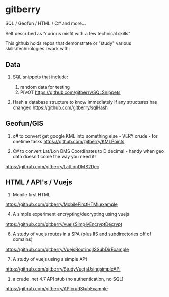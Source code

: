 # gitberry 

SQL / Geofun / HTML / C# and more...

Self described as "curious misfit with a few technical skills"

This github holds repos that demonstrate or "study" various skills/technologies I work with:

## Data ##

1. SQL snippets that include:
   1. random data for testing
   1. PIVOT
  https://github.com/gitberry/SQLSnippets 

1. Hash a database structure to know immediately if any structures has changed
   https://github.com/gitberry/sqlHash

## Geofun/GIS ##

1. c# to convert get google KML into something else - VERY crude - for onetime tasks
https://github.com/gitberry/KMLPoints

3. C# to convert Lat/Lon DMS Coordinates to D decimal - handy when geo data doesn't come the way you need it!

https://github.com/gitberry/LatLonDMS2Dec

## HTML / API's / Vuejs ##

1. Mobile first HTML

https://github.com/gitberry/MobileFirstHTMLexample

4. A simple experiment encrypting/decrypting using vuejs

https://github.com/gitberry/vuejsSimplyEncryptDecrypt

6. A study of vuejs routes in a SPA (plus IIS and subdirectories off of domains)

https://github.com/gitberry/VuejsRoutingIISSubDirExample

7. A study of vuejs using a simple API

https://github.com/gitberry/StudyVuejsUsingsimpleAPI

1. a crude .net 4.7 API stub (no authentication, no SQL)

https://github.com/gitberry/APIcrudStubExample
